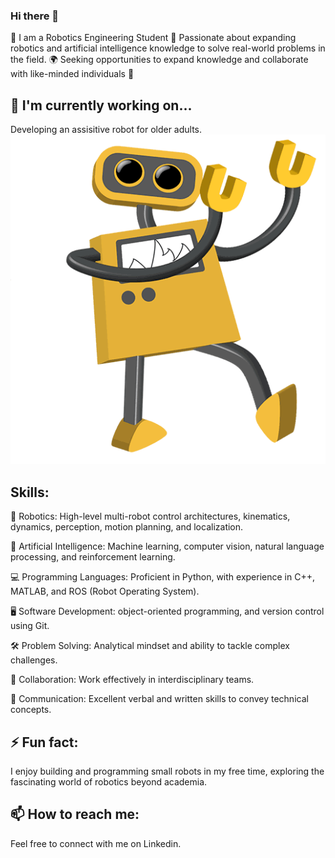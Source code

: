 ### Hi there 👋

🤖 I am a Robotics Engineering Student
🎯 Passionate about expanding robotics and artificial intelligence knowledge to solve real-world problems in the field.
🌍 Seeking opportunities to expand knowledge and collaborate with like-minded individuals 👯 

## 🔭 I'm currently working on...
Developing an assisitive robot for older adults. ![](https://github.com/rase6/rase6/blob/main/Dancing%20Robot%20Animated%20GIF.gif)

## Skills:

🤖 Robotics: High-level multi-robot control architectures, kinematics, dynamics, perception, motion planning, and localization.

🧠 Artificial Intelligence: Machine learning, computer vision, natural language processing, and reinforcement learning.

💻 Programming Languages: Proficient in Python, with experience in C++, MATLAB, and ROS (Robot Operating System).

🖥️ Software Development: object-oriented programming, and version control using Git.

🛠️ Problem Solving: Analytical mindset and ability to tackle complex challenges.

👥 Collaboration: Work effectively in interdisciplinary teams.

💬 Communication: Excellent verbal and written skills to convey technical concepts.

## ⚡ Fun fact:
I enjoy building and programming small robots in my free time, exploring the fascinating world of robotics beyond academia.

## 📫 How to reach me:
Feel free to connect with me on Linkedin.


